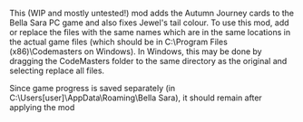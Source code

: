 This (WIP and mostly untested!) mod adds the Autumn Journey cards to the Bella Sara PC game and also fixes Jewel's tail colour. 
To use this mod, add or replace the files with the same names which are in the same locations in the actual game files (which should be in C:\Program Files (x86)\Codemasters on Windows).
In Windows, this may be done by dragging the CodeMasters folder to the same directory as the original and selecting replace all files.

Since game progress is saved separately (in C:\Users\[user]\AppData\Roaming\Bella Sara), it should remain after applying the mod
